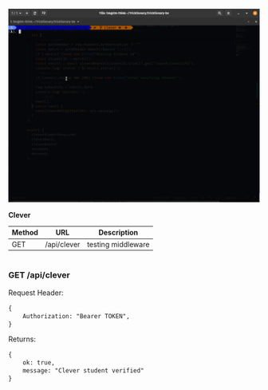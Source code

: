 ![clever](clever.gif)

**Clever**

|Method | URL | Description |
|-------|-----|-------------|
| GET  | /api/clever | testing middleware |

#

### GET /api/clever
Request Header:
```
{
    Authorization: "Bearer TOKEN",
}
```
Returns:
```
{
    ok: true,
    message: "Clever student verified"
}
```
